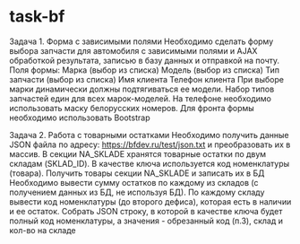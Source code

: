# task-bf
Задача 1. Форма с зависимыми полями
Необходимо сделать форму выбора запчасти для автомобиля с зависимыми полями и AJAX обработкой результата, записью в базу данных и отправкой на почту.
Поля формы: 
Марка (выбор из списка)
Модель (выбор из списка)
Тип запчасти (выбор из списка)
Имя клиента
Телефон клиента
При выборе марки динамически должны подтягиваться ее модели.
Набор типов запчастей един для всех марок-моделей.
На телефоне необходимо использовать маску белорусских номеров.
Для фронта формы необходимо использовать Bootstrap

Задача 2. Работа с товарными остатками
Необходимо получить данные JSON файла по адресу: https://bfdev.ru/test/json.txt и преобразовать их в массив.
В секции NA_SKLADE хранятся товарные остатки по двум складам (SKLAD_ID). В качестве ключа используется код номенклатуры (товара).
Получить товары секции NA_SKLADE и записать их в БД
Необходимо вывести сумму остатков по каждому из складов (с получением данных из БД, не используя БД).
По каждому складу вывести код номенклатуры (до второго дефиса), которая есть в наличии и ее остаток.
Собрать JSON строку, в которой в качестве ключа будет полный код номенклатуры, а значения - обрезанный код (п.3), склад и кол-во на складе
